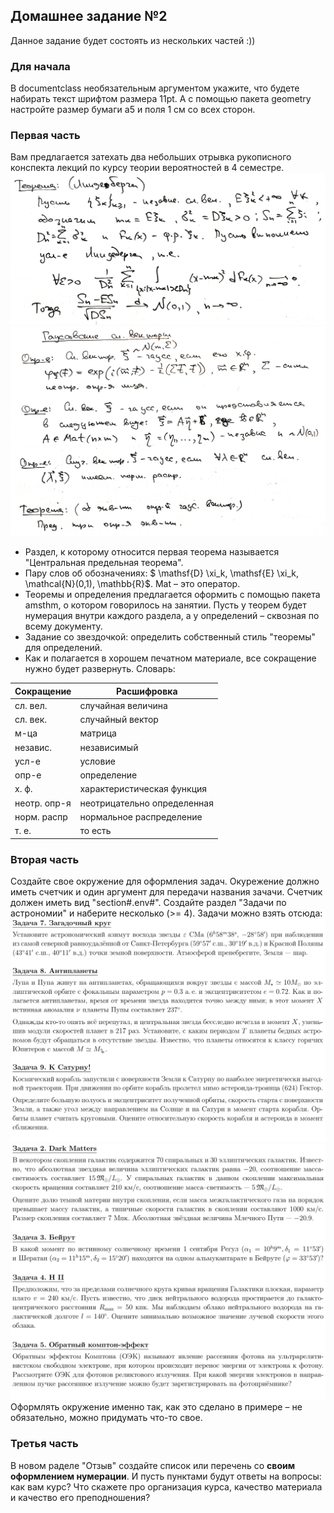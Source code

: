 ## Домашнее задание №2
Данное задание будет состоять из нескольких частей :))

### Для начала

В documentclass необязательным аргументом укажите, что будете набирать текст шрифтом размера 11pt. А с помощью пакета geometry настройте размер бумаги a5 и поля 1 см со всех сторон.

### Первая часть

Вам предлагается затехать два небольших отрывка рукописного конспекта лекций по курсу теории вероятностей в 4 семестре. ![](img/pic1.png) ![](img/pic2.png)

* Раздел, к которому относится первая теорема называется "Центральная предельная теорема".
* Пару слов об обозначениях: $ \mathsf{D} \xi_k, \mathsf{E} \xi_k, \mathcal{N}(0,1), \mathbb{R}$. $\text{Mat}$ – это оператор.
* Теоремы и определения предлагается оформить с помощью пакета amsthm, о котором говорилось на занятии. Пусть у теорем будет нумерация внутри каждого раздела, а у определений – сквозная по всему документу.
* Задание со звездочкой: определить собственный стиль "теоремы" для определений.
* Как и полагается в хорошем печатном материале, все сокращение нужно будет развернуть. Словарь:
	
<center>

| Сокращение | Расшифровка |
|------------|-------------|
| сл. вел.| случайная величина|
| сл. век.| случайный вектор|
| м-ца | матрица |
| независ. | независимый |
| усл-е | условие |
| опр-е | определение |
| x. ф. | характеристическая функция|
| неотр. опр-я | неотрицательно определенная |
| норм. распр | нормальное распределение |
| т. е. |  то есть |

</center>

### Вторая часть

Создайте свое окружение для оформления задач. Окурежение должно иметь счетчик и один аргумент для передачи названия зачачи. Счетчик должен иметь вид "section#.env#". Создайте раздел "Задачи по астрономии" и наберите несколько (>= 4). Задачи можно взять отсюда:
![](img/prob1.png)
![](img/prob2.png)
Оформлять окружение именно так, как это сделано в примере – не обязательно, можно придумать что-то свое.

### Третья часть

В новом раделе "Отзыв" создайте список или перечень со **своим оформлением нумерации**. И пусть пунктами будут ответы на вопросы: как вам курс? Что скажете про организация курса, качество материала и качество его преподношения?
